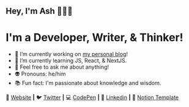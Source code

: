 ## Hey, I'm Ash 👋👨‍💻
# I'm a Developer, Writer, & Thinker!

- 🔭 I’m currently working on [my personal blog](https://ash.cafe)!
- 🌱 I’m currently learning JS, React, & NextJS.
- 💬 Feel free to ask me about anything!
- 👽 Pronouns: he/him
- 📚 Fun fact: I'm passionate about knowledge and wisdom.

🏡 [Website][website] **|** 
🐦 [Twitter][twitter] **|** 
💻 [CodePen][codepen] **|** 
👔 [Linkedin][linkedin] **|**
📝 [Notion Template][notion]

[website]: https://ashtonheald.me
[twitter]: https://twitter.ashtonheald.com
[codepen]: https://codepen.io/AshtonHeald
[linkedin]: https://www.linkedin.com/in/ashtonheald/
[notion]: https://ashtonheald.notion.site/Le-tableau-de-bord-ce81221703a9487c9d1c47455213919e
